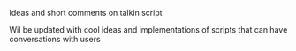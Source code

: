 Ideas and short comments on talkin script

Wil be updated with cool ideas and implementations of scripts that can have conversations with users
